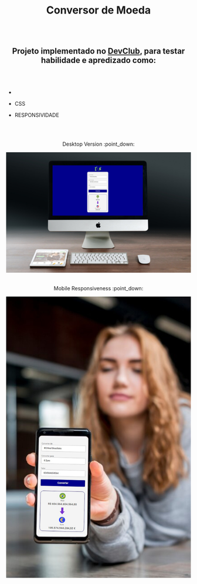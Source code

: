 <h1 align="center"> Conversor de Moeda </h1>
<br>
<br>
<h2 align="center">Projeto implementado no <a href="https://rodolfomori.com.br/devclub/">DevClub</a>, para testar habilidade e apredizado como:</h2>
<br>
<br>

- 

- CSS
  
- RESPONSIVIDADE
<br>
<br>
<p align="center">Desktop Version :point_down:</p>
<img src="https://github.com/Guilhermeafe/Currency-Converter/blob/master/assets/desktop%20conversor%20de%20moedas.png?raw=true" center>
<br>
<br>
<p align="center">Mobile Responsiveness :point_down:</p>
<div align="center">
<img src="https://github.com/Guilhermeafe/Currency-Converter/blob/master/assets/MOBILE%20CONVERSOR%20DE%20MOEDA.png?raw=true" center>
</div>
